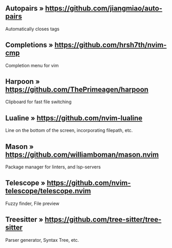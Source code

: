 ## Autopairs » https://github.com/jiangmiao/auto-pairs
Automatically closes tags

## Completions » https://github.com/hrsh7th/nvim-cmp
Completion menu for vim

## Harpoon » https://github.com/ThePrimeagen/harpoon
Clipboard for fast file switching

## Lualine » https://github.com/nvim-lualine
Line on the bottom of the screen, incorporating filepath, etc.

## Mason » https://github.com/williamboman/mason.nvim
Package manager for linters, and lsp-servers

## Telescope » https://github.com/nvim-telescope/telescope.nvim
Fuzzy finder, File preview

## Treesitter » https://github.com/tree-sitter/tree-sitter
Parser generator, Syntax Tree, etc.


